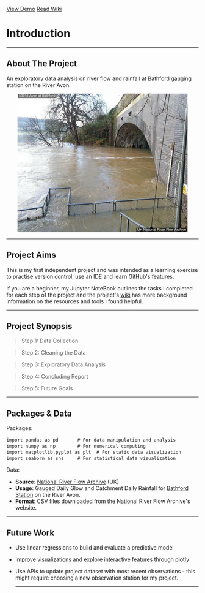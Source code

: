 [View Demo]()            [Read Wiki](https://github.com/sonia-beslika/River-Flow-Project/wiki)  

# Introduction
***

## About The Project

An exploratory data analysis on river flow and rainfall at Bathford gauging station on the River Avon.

<div align="center">
<img src="Bathford-Station-Image.jpg" alt="Bathford Station" width="446" height="362">
</div>

***

## Project Aims
This is my first independent project and was intended as a learning exercise to practise version control, use an IDE and learn GitHub's features.

If you are a beginner, my Jupyter NoteBook outlines the tasks I completed for each step of the project and the project's [wiki](https://github.com/sonia-beslika/River-Flow-Project/wiki) has more background information on the resources and tools I found helpful.

***
## Project Synopsis

>  Step 1: Data Collection
 
>  Step 2: Cleaning the Data
 
> Step 3: Exploratory Data Analysis
 
>  Step 4: Concluding Report

> Step 5: Future Goals

***

## Packages & Data

Packages:
```
import pandas as pd       # For data manipulation and analysis
import numpy as np        # For numerical computing
import matplotlib.pyplot as plt  # For static data visualization
import seaborn as sns     # For statistical data visualization
```
Data:
   - **Source**: [National River Flow Archive](https://nrfa.ceh.ac.uk/) (UK)
   - **Usage**: Gauged Daily Glow and Catchment Daily Rainfall for [Bathford Station](https://nrfa.ceh.ac.uk/data/station/info/53018) on the River Avon.
   - **Format**: CSV files downloaded from the National River Flow Archive's website.

***

## Future Work

- Use linear regressions to build and evaluate a predictive model

- Improve visualizations and explore interactive features through plotly

- Use APIs to update project dataset with most recent observations - this might require choosing a new observation station for my project.

  ***


